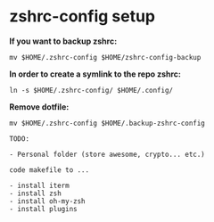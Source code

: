 # zshrc-config setup

**If you want to backup zshrc:**

    mv $HOME/.zshrc-config $HOME/zshrc-config-backup

**In order to create a symlink to the repo zshrc:**

    ln -s $HOME/.zshrc-config/ $HOME/.config/

**Remove dotfile:**

    mv $HOME/.zshrc-config $HOME/.backup-zshrc-config

    TODO:

    - Personal folder (store awesome, crypto... etc.)

    code makefile to ...

    - install iterm
    - install zsh
    - install oh-my-zsh
    - install plugins
